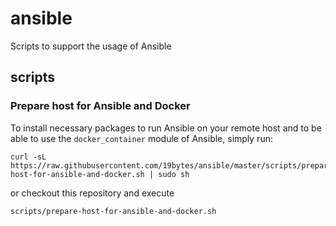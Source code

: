# ansible

Scripts to support the usage of Ansible

## scripts

### Prepare host for Ansible and Docker

To install necessary packages to run Ansible on your remote host and to be able to use the ``docker_container`` module of Ansible, simply run:

````
curl -sL https://raw.githubusercontent.com/19bytes/ansible/master/scripts/prepare-host-for-ansible-and-docker.sh | sudo sh
````
or checkout this repository and execute
````
scripts/prepare-host-for-ansible-and-docker.sh
````